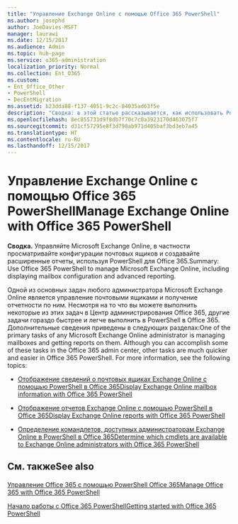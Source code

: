 ```yaml
---
title: "Управление Exchange Online с помощью Office 365 PowerShell"
ms.author: josephd
author: JoeDavies-MSFT
manager: laurawi
ms.date: 12/15/2017
ms.audience: Admin
ms.topic: hub-page
ms.service: o365-administration
localization_priority: Normal
ms.collection: Ent_O365
ms.custom:
- Ent_Office_Other
- PowerShell
- DecEntMigration
ms.assetid: b23dda88-f137-4051-9c2c-84035ad63f5e
description: "Сводка: в этой статье рассказывается, как использовать PowerShell в Office 365 для управления Microsoft Exchange Online, в том числе для отображения конфигураций почтовых ящиков и работы с расширенными функциями отчетности."
ms.openlocfilehash: 8ec855731d9f8db7f70c7c0a3923170d463075f7
ms.sourcegitcommit: d31cf57295e8f3d798ab971d405baf3bd3eb7a45
ms.translationtype: HT
ms.contentlocale: ru-RU
ms.lasthandoff: 12/15/2017
---
```

# <a name="manage-exchange-online-with-office-365-powershell"></a><span data-ttu-id="8cd44-103">Управление Exchange Online с помощью Office 365 PowerShell</span><span class="sxs-lookup"><span data-stu-id="8cd44-103">Manage Exchange Online with Office 365 PowerShell</span></span>

 <span data-ttu-id="8cd44-104">**Сводка.** Управляйте Microsoft Exchange Online, в частности просматривайте конфигурации почтовых ящиков и создавайте расширенные отчеты, используя PowerShell для Office 365.</span><span class="sxs-lookup"><span data-stu-id="8cd44-104">Summary: Use Office 365 PowerShell to manage Microsoft Exchange Online, including displaying mailbox configuration and advanced reporting.</span></span>
  
<span data-ttu-id="8cd44-p101">Одной из основных задач любого администратора Microsoft Exchange Online является управление почтовыми ящиками и получение отчетности по ним. Несмотря на то что вы можете выполнить некоторые из этих задач в Центр администрирования Office 365, другие задачи гораздо быстрее и легче выполнить в PowerShell в Office 365. Дополнительные сведения приведены в следующих разделах:</span><span class="sxs-lookup"><span data-stu-id="8cd44-p101">One of the primary tasks of any Microsoft Exchange Online administrator is managing mailboxes and getting reports on them. Although you can accomplish some of these tasks in the Office 365 admin center, other tasks are much quicker and easier in Office 365 PowerShell. For more information, see the following topics:</span></span>
  
- [<span data-ttu-id="8cd44-108">Отображение сведений о почтовых ящиках Exchange Online с помощью PowerShell в Office 365</span><span class="sxs-lookup"><span data-stu-id="8cd44-108">Display Exchange Online mailbox information with Office 365 PowerShell</span></span>](https://technet.microsoft.com/ru-RU/library/mt771881%28v=exchg.160%29.aspx)
    
- [<span data-ttu-id="8cd44-109">Отображение отчетов Exchange Online с помощью PowerShell в Office 365</span><span class="sxs-lookup"><span data-stu-id="8cd44-109">Display Exchange Online reports with Office 365 PowerShell</span></span>](https://technet.microsoft.com/ru-RU/library/mt771882%28v=exchg.160%29.aspx)
    
- [<span data-ttu-id="8cd44-110">Определение командлетов, доступных администраторам Exchange Online в PowerShell в Office 365</span><span class="sxs-lookup"><span data-stu-id="8cd44-110">Determine which cmdlets are available to Exchange Online administrators with Office 365 PowerShell</span></span>](https://technet.microsoft.com/ru-RU/library/mt771883%28v=exchg.160%29.aspx)
    
## <a name="see-also"></a><span data-ttu-id="8cd44-111">См. также</span><span class="sxs-lookup"><span data-stu-id="8cd44-111">See also</span></span>

#### 

[<span data-ttu-id="8cd44-112">Управление Office 365 с помощью PowerShell Office 365</span><span class="sxs-lookup"><span data-stu-id="8cd44-112">Manage Office 365 with Office 365 PowerShell</span></span>](manage-office-365-with-office-365-powershell.md)
  
[<span data-ttu-id="8cd44-113">Начало работы с Office 365 PowerShell</span><span class="sxs-lookup"><span data-stu-id="8cd44-113">Getting started with Office 365 PowerShell</span></span>](getting-started-with-office-365-powershell.md)

